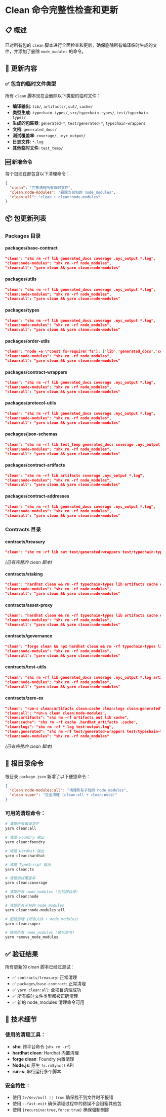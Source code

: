 # Clean 命令完整性检查和更新

## 📋 概述

已对所有包的 `clean` 脚本进行全面检查和更新，确保删除所有编译临时生成的文件，并添加了删除 `node_modules` 的命令。

## 🎯 更新内容

### ✅ 包含的临时文件类型
所有 `clean` 脚本现在会删除以下类型的临时文件：

- **编译输出**: `lib/`, `artifacts/`, `out/`, `cache/`
- **类型生成**: `typechain-types/`, `src/typechain-types/`, `test/typechain-types/`
- **生成的包装器**: `generated-*`, `test/generated-*`, `typechain-wrappers`
- **文档**: `generated_docs/`
- **测试覆盖率**: `coverage/`, `.nyc_output/`
- **日志文件**: `*.log`
- **其他临时文件**: `test_temp/`

### 🆕 新增命令
每个包现在都包含以下清理命令：

```json
{
  "clean": "完整清理所有临时文件",
  "clean:node-modules": "删除当前包的 node_modules",
  "clean:all": "clean + clean:node-modules"
}
```

## 📦 包更新列表

### Packages 目录

#### packages/base-contract
```json
"clean": "shx rm -rf lib generated_docs coverage .nyc_output *.log",
"clean:node-modules": "shx rm -rf node_modules",
"clean:all": "yarn clean && yarn clean:node-modules"
```

#### packages/utils
```json
"clean": "shx rm -rf lib generated_docs coverage .nyc_output *.log",
"clean:node-modules": "shx rm -rf node_modules", 
"clean:all": "yarn clean && yarn clean:node-modules"
```

#### packages/types
```json
"clean": "shx rm -rf lib generated_docs coverage .nyc_output *.log",
"clean:node-modules": "shx rm -rf node_modules",
"clean:all": "yarn clean && yarn clean:node-modules"
```

#### packages/order-utils
```json
"clean": "node -e \"const fs=require('fs'); ['lib','generated_docs','coverage','.nyc_output'].forEach(d => fs.rmSync(d,{recursive:true,force:true}))\"",
"clean:node-modules": "shx rm -rf node_modules",
"clean:all": "yarn clean && yarn clean:node-modules"
```

#### packages/contract-wrappers
```json
"clean": "shx rm -rf lib generated_docs coverage .nyc_output *.log",
"clean:node-modules": "shx rm -rf node_modules",
"clean:all": "yarn clean && yarn clean:node-modules"
```

#### packages/protocol-utils
```json
"clean": "shx rm -rf lib generated_docs coverage .nyc_output *.log",
"clean:node-modules": "shx rm -rf node_modules",
"clean:all": "yarn clean && yarn clean:node-modules"
```

#### packages/json-schemas
```json
"clean": "shx rm -rf lib test_temp generated_docs coverage .nyc_output *.log",
"clean:node-modules": "shx rm -rf node_modules",
"clean:all": "yarn clean && yarn clean:node-modules"
```

#### packages/contract-artifacts
```json
"clean": "shx rm -rf lib artifacts coverage .nyc_output *.log",
"clean:node-modules": "shx rm -rf node_modules",
"clean:all": "yarn clean && yarn clean:node-modules"
```

#### packages/contract-addresses
```json
"clean": "shx rm -rf lib generated_docs coverage .nyc_output *.log",
"clean:node-modules": "shx rm -rf node_modules",
"clean:all": "yarn clean && yarn clean:node-modules"
```

### Contracts 目录

#### contracts/treasury
```json
"clean": "shx rm -rf lib out test/generated-wrappers test/typechain-types generated-artifacts generated-wrappers artifacts cache src/typechain-types"
```
*(已有完整的 clean 脚本)*

#### contracts/staking
```json
"clean": "hardhat clean && rm -rf typechain-types lib artifacts cache out src/typechain-types generated-* test/generated-* test/typechain-types",
"clean:node-modules": "shx rm -rf node_modules",
"clean:all": "yarn clean && yarn clean:node-modules"
```

#### contracts/asset-proxy
```json
"clean": "hardhat clean && rm -rf typechain-types lib artifacts cache out src/typechain-types generated-* test/generated-* test/typechain-types",
"clean:node-modules": "shx rm -rf node_modules", 
"clean:all": "yarn clean && yarn clean:node-modules"
```

#### contracts/governance
```json
"clean": "forge clean && npx hardhat clean && rm -rf typechain-types lib artifacts cache out src/typechain-types generated-* test/generated-* test/typechain-types",
"clean:node-modules": "shx rm -rf node_modules",
"clean:all": "yarn clean && yarn clean:node-modules"
```

#### contracts/test-utils
```json
"clean": "shx rm -rf lib generated_docs coverage .nyc_output *.log artifacts cache out typechain-types generated-* test/generated-*",
"clean:node-modules": "shx rm -rf node_modules",
"clean:all": "yarn clean && yarn clean:node-modules"
```

#### contracts/zero-ex
```json
"clean": "run-s clean:artifacts clean:cache clean:logs clean:generated",
"clean:all": "run-s clean clean:node-modules",
"clean:artifacts": "shx rm -rf artifacts out lib cache",
"clean:cache": "shx rm -rf cache .hardhat_artifacts .cache", 
"clean:logs": "shx rm -rf *.log test-output.log",
"clean:generated": "shx rm -rf test/generated-wrappers test/typechain-types generated-artifacts generated-wrappers typechain-wrappers",
"clean:node-modules": "shx rm -rf node_modules"
```
*(已有完整的 clean 脚本)*

## 🚀 根目录命令

根目录 `package.json` 新增了以下便捷命令：

```json
{
  "clean:node-modules:all": "清理所有子包的 node_modules",
  "clean:super": "完全清理 (clean:all + clean:node)"
}
```

### 可用的清理命令：

```bash
# 清理所有编译文件
yarn clean:all

# 清理 Foundry 输出
yarn clean:foundry

# 清理 Hardhat 输出  
yarn clean:hardhat

# 清理 TypeScript 输出
yarn clean:ts

# 清理测试覆盖率
yarn clean:coverage

# 清理所有 node_modules (包括根目录)
yarn clean:node

# 清理所有子包的 node_modules
yarn clean:node-modules:all

# 超级清理 (所有文件 + node_modules)
yarn clean:super

# 移除所有 node_modules (替代命令)
yarn remove_node_modules
```

## ✅ 验证结果

所有更新的 clean 脚本已经过测试：

- ✅ `contracts/treasury`: 正常清理
- ✅ `packages/base-contract`: 正常清理  
- ✅ `yarn clean:all`: 全项目清理成功
- ✅ 所有临时文件类型都被正确清理
- ✅ 新的 node_modules 清理命令可用

## 📝 技术细节

### 使用的清理工具：
- **shx**: 跨平台命令 (`shx rm -rf`)
- **hardhat clean**: Hardhat 内置清理
- **forge clean**: Foundry 内置清理
- **Node.js**: 原生 `fs.rmSync()` API
- **run-s**: 串行运行多个脚本

### 安全特性：
- 使用 `2>/dev/null || true` 确保找不到文件时不报错
- 使用 `--fast-exit` 确保清理过程中的错误不会阻塞其他包
- 使用 `{recursive:true,force:true}` 确保强制删除 